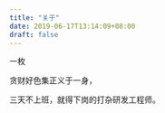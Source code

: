 ```yaml
---
title: "关于"
date: 2019-06-17T13:14:09+08:00
draft: false
---
```



一枚

贪财好色集正义于一身，

三天不上班，就得下岗的打杂研发工程师。
